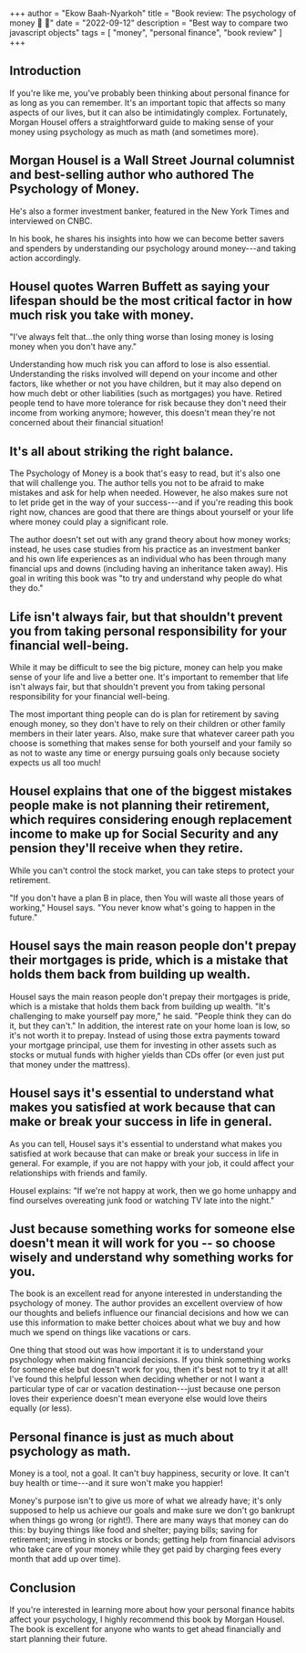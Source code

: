 +++
author = "Ekow Baah-Nyarkoh"
title = "Book review: The psychology of money 🧠 💸"
date = "2022-09-12"
description = "Best way to compare two javascript objects"
tags = [
    "money",
    "personal finance",
    "book review"
]
+++

## Introduction

If you're like me, you've probably been thinking about personal finance for as long as you can remember. It's an important topic that affects so many aspects of our lives, but it can also be intimidatingly complex. Fortunately, Morgan Housel offers a straightforward guide to making sense of your money using psychology as much as math (and sometimes more).

## Morgan Housel is a Wall Street Journal columnist and best-selling author who authored The Psychology of Money.

He's also a former investment banker, featured in the New York Times and interviewed on CNBC.

In his book, he shares his insights into how we can become better savers and spenders by understanding our psychology around money---and taking action accordingly.

## Housel quotes Warren Buffett as saying your lifespan should be the most critical factor in how much risk you take with money.

"I've always felt that...the only thing worse than losing money is losing money when you don't have any."

Understanding how much risk you can afford to lose is also essential. Understanding the risks involved will depend on your income and other factors, like whether or not you have children, but it may also depend on how much debt or other liabilities (such as mortgages) you have. Retired people tend to have more tolerance for risk because they don't need their income from working anymore; however, this doesn't mean they're not concerned about their financial situation!

## It's all about striking the right balance.

The Psychology of Money is a book that's easy to read, but it's also one that will challenge you. The author tells you not to be afraid to make mistakes and ask for help when needed. However, he also makes sure not to let pride get in the way of your success---and if you're reading this book right now, chances are good that there are things about yourself or your life where money could play a significant role.

The author doesn't set out with any grand theory about how money works; instead, he uses case studies from his practice as an investment banker and his own life experiences as an individual who has been through many financial ups and downs (including having an inheritance taken away). His goal in writing this book was "to try and understand why people do what they do."

## Life isn't always fair, but that shouldn't prevent you from taking personal responsibility for your financial well-being.

While it may be difficult to see the big picture, money can help you make sense of your life and live a better one. It's important to remember that life isn't always fair, but that shouldn't prevent you from taking personal responsibility for your financial well-being.

The most important thing people can do is plan for retirement by saving enough money, so they don't have to rely on their children or other family members in their later years. Also, make sure that whatever career path you choose is something that makes sense for both yourself and your family so as not to waste any time or energy pursuing goals only because society expects us all too much!

## Housel explains that one of the biggest mistakes people make is not planning their retirement, which requires considering enough replacement income to make up for Social Security and any pension they'll receive when they retire.

While you can't control the stock market, you can take steps to protect your retirement.

"If you don't have a plan B in place, then You will waste all those years of working," Housel says. "You never know what's going to happen in the future."

## Housel says the main reason people don't prepay their mortgages is pride, which is a mistake that holds them back from building up wealth.

Housel says the main reason people don't prepay their mortgages is pride, which is a mistake that holds them back from building up wealth. "It's challenging to make yourself pay more," he said. "People think they can do it, but they can't." In addition, the interest rate on your home loan is low, so it's not worth it to prepay. Instead of using those extra payments toward your mortgage principal, use them for investing in other assets such as stocks or mutual funds with higher yields than CDs offer (or even just put that money under the mattress).

## Housel says it's essential to understand what makes you satisfied at work because that can make or break your success in life in general.

As you can tell, Housel says it's essential to understand what makes you satisfied at work because that can make or break your success in life in general. For example, if you are not happy with your job, it could affect your relationships with friends and family.

Housel explains: "If we're not happy at work, then we go home unhappy and find ourselves overeating junk food or watching TV late into the night."

## Just because something works for someone else doesn't mean it will work for you -- so choose wisely and understand why something works for you.

The book is an excellent read for anyone interested in understanding the psychology of money. The author provides an excellent overview of how our thoughts and beliefs influence our financial decisions and how we can use this information to make better choices about what we buy and how much we spend on things like vacations or cars.

One thing that stood out was how important it is to understand your psychology when making financial decisions. If you think something works for someone else but doesn't work for you, then it's best not to try it at all! I've found this helpful lesson when deciding whether or not I want a particular type of car or vacation destination---just because one person loves their experience doesn't mean everyone else would love theirs equally (or less).

## Personal finance is just as much about psychology as math.

Money is a tool, not a goal. It can't buy happiness, security or love. It can't buy health or time---and it sure won't make you happier!

Money's purpose isn't to give us more of what we already have; it's only supposed to help us achieve our goals and make sure we don't go bankrupt when things go wrong (or right!). There are many ways that money can do this: by buying things like food and shelter; paying bills; saving for retirement; investing in stocks or bonds; getting help from financial advisors who take care of your money while they get paid by charging fees every month that add up over time).

## Conclusion

If you're interested in learning more about how your personal finance habits affect your psychology, I highly recommend this book by Morgan Housel. The book is excellent for anyone who wants to get ahead financially and start planning their future.
